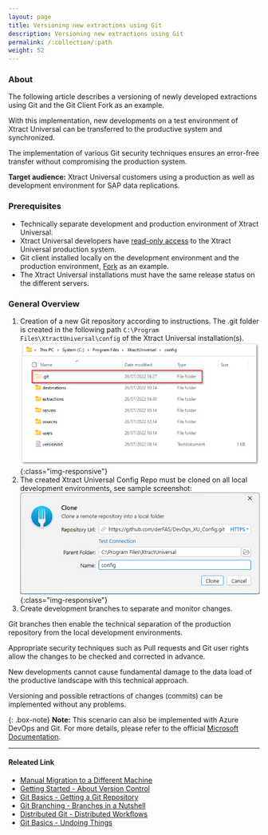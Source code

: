 ```yaml
---
layout: page
title: Versioning new extractions using Git
description: Versioning new extractions using Git
permalink: /:collection/:path
weight: 52
---
```

### About

The following article describes a versioning of newly developed extractions using Git and the Git Client Fork as an example. 

With this implementation, new developments on a test environment of Xtract Universal can be transferred to the productive system and synchronized. 

The implementation of various Git security techniques ensures an error-free transfer without compromising the production system.


**Target audience:** Xtract Universal customers using a production as well as development environment for SAP data replications.

### Prerequisites

- Technically separate development and production environment of Xtract Universal.
- Xtract Universal developers have [read-only access](https://help.theobald-software.com/en/xtract-universal/security/access-management) to the Xtract Universal production system.
- Git client installed locally on the development environment and the production environment, [Fork](https://fork.dev/home) as an example.
- The Xtract Universal installations must have the same release status on the different servers.


### General Overview

1. Creation of a new Git repository according to instructions. The .git folder is created in the following path `C:\Program Files\XtractUniversal\config` of the Xtract Universal installation(s).
![Git Folder Repository](/img/contents/git_Folder.png){:class="img-responsive"}
2. The created Xtract Universal Config Repo must be cloned on all local development environments, see sample screenshot:
![Clone Repository](/img/contents/clone_repository_fork.png){:class="img-responsive"}
3. Create development branches to separate and monitor changes.


Git branches then enable the technical separation of the production repository from the local development environments. 

Appropriate security techniques such as Pull requests and Git user rights allow the changes to be checked and corrected in advance. 

New developments cannot cause fundamental damage to the data load of the productive landscape with this technical approach.

Versioning and possible retractions of changes (commits) can be implemented without any problems. 

{: .box-note}
**Note:** This scenario can also be implemented with Azure DevOps and Git. For more details, please refer to the official [Microsoft Documentation](https://docs.microsoft.com/en-us/azure/devops/repos/?view=azure-devops).



****
#### Releated Link
- [Manual Migration to a Different Machine](https://help.theobald-software.com/en/xtract-universal/advanced-techniques/backup-and-migration#migration-to-a-different-machine)
- [Getting Started - About Version Control](https://git-scm.com/book/en/v2/Getting-Started-About-Version-Control)
- [Git Basics - Getting a Git Repository](https://git-scm.com/book/en/v2/Git-Basics-Getting-a-Git-Repository)
- [Git Branching - Branches in a Nutshell](https://git-scm.com/book/en/v2/Git-Branching-Branches-in-a-Nutshell)
- [Distributed Git - Distributed Workflows](https://git-scm.com/book/en/v2/Distributed-Git-Distributed-Workflows)
- [Git Basics - Undoing Things](https://git-scm.com/book/en/v2/Git-Basics-Undoing-Things)




